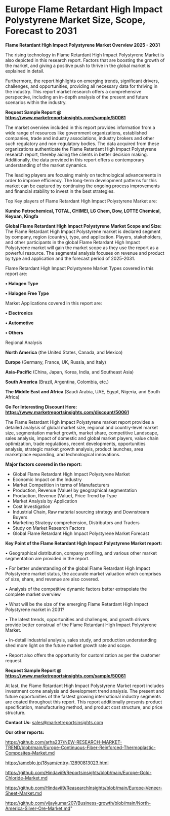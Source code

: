 # Europe Flame Retardant High Impact Polystyrene Market Size, Scope, Forecast to 2031

<Strong> Flame Retardant High Impact Polystyrene Market Overview 2025 - 2031</strong>

The rising technology in Flame Retardant High Impact Polystyrene Market is also depicted in this research report. Factors that are boosting the growth of the market, and giving a positive push to thrive in the global market is explained in detail.

Furthermore, the report highlights on emerging trends, significant drivers, challenges, and opportunities, providing all necessary data for thriving in the industry. This report market research offers a comprehensive perspective, including an in-depth analysis of the present and future scenarios within the industry.

<strong>Request Sample Report @ <a href=https://www.marketreportsinsights.com/sample/50061>https://www.marketreportsinsights.com/sample/50061</a></strong>

The market overview included in this report provides information from a wide range of resources like government organizations, established companies, trade and industry associations, industry brokers and other such regulatory and non-regulatory bodies. The data acquired from these organizations authenticate the Flame Retardant High Impact Polystyrene research report, thereby aiding the clients in better decision making. Additionally, the data provided in this report offers a contemporary understanding of the market dynamics.

The leading players are focusing mainly on technological advancements in order to improve efficiency. The long-term development patterns for this market can be captured by continuing the ongoing process improvements and financial stability to invest in the best strategies.

Top Key players of Flame Retardant High Impact Polystyrene Market are:

<strong>Kumho Petrochemical, TOTAL, CHIMEI, LG Chem, Dow, LOTTE Chemical, Keyuan, Kingfa</strong>

<strong><b>Global Flame Retardant High Impact Polystyrene Market Scope and Size:</b></strong>
The Flame Retardant High Impact Polystyrene market is declared segment by company, region (country), type, and application. Players, stakeholders, and other participants in the global Flame Retardant High Impact Polystyrene market will gain the market scope as they use the report as a powerful resource. The segmental analysis focuses on revenue and product by type and application and the forecast period of 2025-2031.

Flame Retardant High Impact Polystyrene Market Types covered in this report are:

<strong>•  Halogen Type

•  Halogen Free Type</strong>

Market Applications covered in this report are:

<strong>•  Electronics

•  Automotive

•  Others</strong> 

Regional Analysis

<strong>North America</strong> (the United States, Canada, and Mexico)

<strong>Europe</strong> (Germany, France, UK, Russia, and Italy)

<strong>Asia-Pacific</strong> (China, Japan, Korea, India, and Southeast Asia)

<strong>South America</strong> (Brazil, Argentina, Colombia, etc.)

<strong>The Middle East and Africa</strong> (Saudi Arabia, UAE, Egypt, Nigeria, and South Africa)

<strong>Go For Interesting Discount Here: <a href=https://www.marketreportsinsights.com/discount/50061>https://www.marketreportsinsights.com/discount/50061</a></strong>

The Flame Retardant High Impact Polystyrene market report provides a detailed analysis of global market size, regional and country-level market size, segmentation market growth, market share, competitive Landscape, sales analysis, impact of domestic and global market players, value chain optimization, trade regulations, recent developments, opportunities analysis, strategic market growth analysis, product launches, area marketplace expanding, and technological innovations.

<strong><b>Major factors covered in the report:</b></strong>
<ul>
  <li>Global Flame Retardant High Impact Polystyrene Market </li>
  <li>Economic Impact on the Industry</li>
  <li>Market Competition in terms of Manufacturers</li>
  <li>Production, Revenue (Value) by geographical segmentation</li>
  <li>Production, Revenue (Value), Price Trend by Type</li>
  <li>Market Analysis by Application</li>
  <li>Cost Investigation</li>
  <li>Industrial Chain, Raw material sourcing strategy and Downstream Buyers</li>
  <li>Marketing Strategy comprehension, Distributors and Traders</li>
  <li>Study on Market Research Factors</li>
  <li>Global Flame Retardant High Impact Polystyrene Market Forecast</li>
</ul>

<strong><b>Key Point of the Flame Retardant High Impact Polystyrene Market report:</b></strong>

• Geographical distribution, company profiling, and various other market segmentation are provided in the report.

• For better understanding of the global Flame Retardant High Impact Polystyrene market status, the accurate market valuation which comprises of size, share, and revenue are also covered.

• Analysis of the competitive dynamic factors better extrapolate the complete market overview

• What will be the size of the emerging Flame Retardant High Impact Polystyrene market in 2031?

• The latest trends, opportunities and challenges, and growth drivers provide better construal of the Flame Retardant High Impact Polystyrene Market.

• In-detail industrial analysis, sales study, and production understanding shed more light on the future market growth rate and scope.

• Report also offers the opportunity for customization as per the customer request.

<strong>Request Sample Report @ <a href=https://www.marketreportsinsights.com/sample/50061>https://www.marketreportsinsights.com/sample/50061</a></strong>

At last, the Flame Retardant High Impact Polystyrene Market report includes investment come analysis and development trend analysis. The present and future opportunities of the fastest growing international industry segments are coated throughout this report. This report additionally presents product specification, manufacturing method, and product cost structure, and price structure.

<strong>Contact Us:</strong>
sales@marketreportsinsights.com

<strong>Our other reports:</strong>

<a href=https://github.com/arha237/NEW-RESEARCH-MARKET-TREND/blob/main/Europe-Continuous-Fiber-Reinforced-Thermoplastic-Composites-Market.md>https://github.com/arha237/NEW-RESEARCH-MARKET-TREND/blob/main/Europe-Continuous-Fiber-Reinforced-Thermoplastic-Composites-Market.md</a>

<a href=https://ameblo.jp/18yam/entry-12890813023.html>https://ameblo.jp/18yam/entry-12890813023.html</a>

<a href=https://github.com/Hindavii9/Reportsinsights/blob/main/Europe-Gold-Chloride-Market.md>https://github.com/Hindavii9/Reportsinsights/blob/main/Europe-Gold-Chloride-Market.md</a>

<a href=https://github.com/Hindavii9/ReasearchInsights/blob/main/Europe-Veneer-Sheet-Market.md>https://github.com/Hindavii9/ReasearchInsights/blob/main/Europe-Veneer-Sheet-Market.md</a>

<a href=https://github.com/vijaykumar207/Business-growth/blob/main/North-America-Silver-Ore-Market.md>https://github.com/vijaykumar207/Business-growth/blob/main/North-America-Silver-Ore-Market.md</a>"
